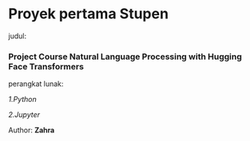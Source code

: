 # Proyek pertama Stupen

judul:
### Project Course Natural Language Processing with Hugging Face Transformers
perangkat lunak:

*1.Python*

*2.Jupyter*

Author: **Zahra**

